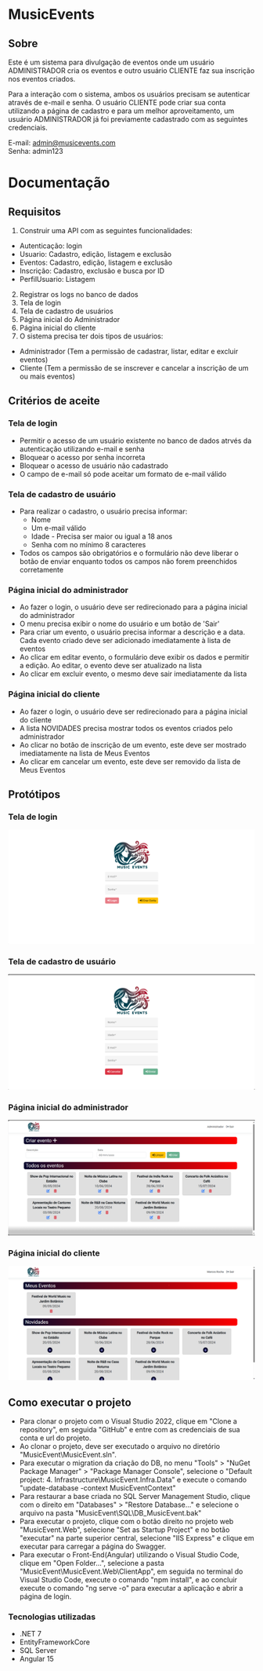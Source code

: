 # MusicEvents

## Sobre
Este é um sistema para divulgação de eventos onde um usuário ADMINISTRADOR cria os eventos e 
outro usuário CLIENTE faz sua inscrição nos eventos criados.

Para a interação com o sistema, ambos os usuários precisam se autenticar através de e-mail e senha.
O usuário CLIENTE pode criar sua conta utilizando a página de cadastro e para um melhor aproveitamento, 
um usuário ADMINISTRADOR já foi previamente cadastrado com as seguintes credenciais. 

E-mail: admin@musicevents.com  <br>
Senha: admin123

# Documentação

## Requisitos

1. Construir uma API com as seguintes funcionalidades: <br>
- Autenticação: login <br>
- Usuario: Cadastro, edição, listagem e exclusão <br>
- Eventos: Cadastro, edição, listagem e exclusão <br>
- Inscrição: Cadastro, exclusão e busca por ID <br>
- PerfilUsuario: Listagem <br>

2. Registrar os logs no banco de dados
3. Tela de login
4. Tela de cadastro de usuários
5. Página inicial do Administrador
6. Página inicial do cliente
7. O sistema precisa ter dois tipos de usuários:
  * Administrador (Tem a permissão de cadastrar, listar, editar e excluir eventos)
  * Cliente (Tem a permissão de se inscrever e cancelar a inscrição de um ou mais eventos)

## Critérios de aceite
### Tela de login
* Permitir o acesso de um usuário existente no banco de dados atrvés da autenticação utilizando e-mail e senha
* Bloquear o acesso por senha incorreta
* Bloquear o acesso de usuário não cadastrado
* O campo de e-mail só pode aceitar um formato de e-mail válido

### Tela de cadastro de usuário
* Para realizar o cadastro, o usuário precisa informar: 
  * Nome
  * Um e-mail válido
  * Idade - Precisa ser maior ou igual a 18 anos
  * Senha com no mínimo 8 caracteres
* Todos os campos são obrigatórios e o formulário não deve liberar o botão de enviar enquanto todos os campos não forem preenchidos corretamente

### Página inicial do administrador
* Ao fazer o login, o usuário deve ser redirecionado para a página inicial do administrador
* O menu precisa exibir o nome do usuário e um botão de 'Sair'
* Para criar um evento, o usuário precisa informar a descrição e a data. Cada evento criado deve ser adicionado imediatamente à lista de eventos
* Ao clicar em editar evento, o formulário deve exibir os dados e permitir a edição. Ao editar, o evento deve ser atualizado na lista
* Ao clicar em excluir evento, o mesmo deve sair imediatamente da lista

### Página inicial do cliente
* Ao fazer o login, o usuário deve ser redirecionado para a página inicial do cliente
* A lista NOVIDADES precisa mostrar todos os eventos criados pelo administrador
* Ao clicar no botão de inscrição de um evento, este deve ser mostrado imediatamente na lista de Meus Eventos
* Ao clicar em cancelar um evento, este deve ser removido da lista de Meus Eventos

## Protótipos
### Tela de login
<a href="#">![Tela de login!](MusicEvent.Web/ClientApp/src/assets/img/tela-login.png "Tela de login")</a>

### Tela de cadastro de usuário
<a href="#">![Tela de cadastro de usuário!](MusicEvent.Web/ClientApp/src/assets/img/tela-criar-conta.png "Tela de cadastro")</a>

### Página inicial do administrador
<a href="#">![Página Inicial - Administrador!](MusicEvent.Web/ClientApp/src/assets/img/admin-home.png "Página Inicial - Administrador")</a>

### Página inicial do cliente
<a href="#">![Página Inicial - Cliente!](MusicEvent.Web/ClientApp/src/assets/img/home-cliente.png "Página Inicial - Cliente")</a>

## Como executar o projeto
* Para clonar o projeto com o Visual Studio 2022, clique em "Clone a repository", em seguida "GitHub" e entre com as credenciais de sua conta e url do projeto.
* Ao clonar o projeto, deve ser executado o arquivo no diretório "MusicEvent\MusicEvent.sln".
* Para executar o migration da criação do DB, no menu "Tools" > "NuGet Package Manager" > "Package Manager Console", selecione o "Default project: 4. Infrastructure\MusicEvent.Infra.Data" e execute o comando "update-database -context MusicEventContext"
* Para restaurar a base criada no SQL Server Management Studio, clique com o direito em "Databases" > "Restore Database..." e selecione o arquivo na pasta "MusicEvent\SQL\DB_MusicEvent.bak"
* Para executar o projeto, clique com o botão direito no projeto web "MusicEvent.Web", selecione "Set as Startup Project" e no botão "executar" na parte superior central, selecione "IIS Express" e clique em executar para carregar a página do Swagger.
* Para executar o Front-End(Angular) utilizando o Visual Studio Code, clique em "Open Folder...", selecione a pasta "MusicEvent\MusicEvent.Web\ClientApp", em seguida no terminal do Visual Studio Code, execute o comando "npm install", e ao concluir execute o comando "ng serve -o" para executar a aplicação e abrir a página de login.

### Tecnologias utilizadas
* .NET 7
* EntityFrameworkCore
* SQL Server
* Angular 15

